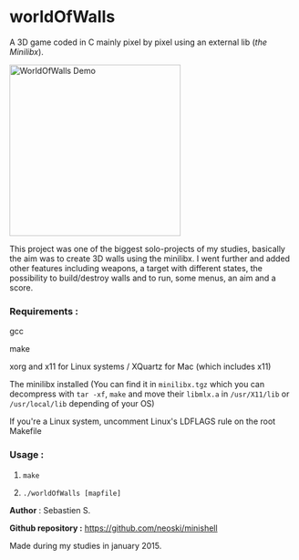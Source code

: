 # worldOfWalls
A 3D game coded in C mainly pixel by pixel using an external lib (*the Minilibx*).

<img alt="WorldOfWalls Demo" src="https://s17.postimg.cc/cqgtprdlb/world_Of_Walls_Demo.gif" height="300px"/>

This project was one of the biggest solo-projects of my studies, basically the aim was to create 3D walls using the minilibx. I went further and added other features including weapons, a target with different states, the possibility to build/destroy walls and to run, some menus, an aim and a score.

### Requirements :

gcc

make

xorg and x11 for Linux systems / XQuartz for Mac (which includes x11)

The minilibx installed (You can find it in `minilibx.tgz` which you can decompress with `tar -xf`, `make` and move their `libmlx.a` in `/usr/X11/lib` or `/usr/local/lib` depending of your OS)

If you're a Linux system, uncomment Linux's LDFLAGS rule on the root Makefile


### Usage :

1. `make`

2. `./worldOfWalls [mapfile]`

**Author** : Sebastien S.

**Github repository :** https://github.com/neoski/minishell

Made during my studies in january 2015.
